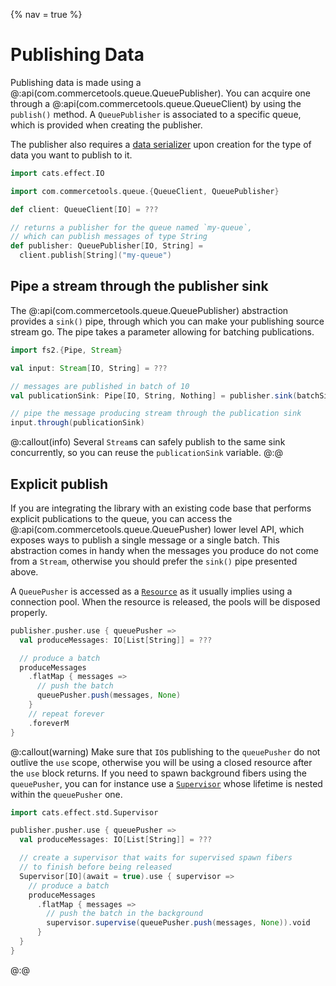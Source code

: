 {% nav = true %}
# Publishing Data

Publishing data is made using a @:api(com.commercetools.queue.QueuePublisher). You can acquire one through a @:api(com.commercetools.queue.QueueClient) by using the `publish()` method. A `QueuePublisher` is associated to a specific queue, which is provided when creating the publisher.

The publisher also requires a [data serializer][doc-serializer] upon creation for the type of data you want to publish to it.

```scala mdoc
import cats.effect.IO

import com.commercetools.queue.{QueueClient, QueuePublisher}

def client: QueueClient[IO] = ???

// returns a publisher for the queue named `my-queue`,
// which can publish messages of type String
def publisher: QueuePublisher[IO, String] =
  client.publish[String]("my-queue")
```

## Pipe a stream through the publisher sink

The @:api(com.commercetools.queue.QueuePublisher) abstraction provides a `sink()` pipe, through which you can make your publishing source stream go.
The pipe takes a parameter allowing for batching publications.

```scala mdoc:compile-only
import fs2.{Pipe, Stream}

val input: Stream[IO, String] = ???

// messages are published in batch of 10
val publicationSink: Pipe[IO, String, Nothing] = publisher.sink(batchSize = 10)

// pipe the message producing stream through the publication sink
input.through(publicationSink)
```

@:callout(info)
Several `Stream`s can safely publish to the same sink concurrently, so you can reuse the `publicationSink` variable.
@:@

## Explicit publish

If you are integrating the library with an existing code base that performs explicit publications to the queue, you can access the @:api(com.commercetools.queue.QueuePusher) lower level API, which exposes ways to publish a single message or a single batch.
This abstraction comes in handy when the messages you produce do not come from a `Stream`, otherwise you should prefer the `sink()` pipe presented above.

A `QueuePusher` is accessed as a [`Resource`][cats-effect-resource] as it usually implies using a connection pool. When the resource is released, the pools will be disposed properly.

```scala mdoc:compile-only
publisher.pusher.use { queuePusher =>
  val produceMessages: IO[List[String]] = ???

  // produce a batch
  produceMessages
    .flatMap { messages =>
      // push the batch
      queuePusher.push(messages, None)
    }
    // repeat forever
    .foreverM
}
```

@:callout(warning)
Make sure that `IO`s publishing to the `queuePusher` do not outlive the `use` scope, otherwise you will be using a closed resource after the `use` block returns.
If you need to spawn background fibers using the `queuePusher`, you can for instance use a [`Supervisor`][cats-effect-supervisor] whose lifetime is nested within the `queuePusher` one.

```scala mdoc:compile-only
import cats.effect.std.Supervisor

publisher.pusher.use { queuePusher =>
  val produceMessages: IO[List[String]] = ???

  // create a supervisor that waits for supervised spawn fibers
  // to finish before being released
  Supervisor[IO](await = true).use { supervisor =>
    // produce a batch
    produceMessages
      .flatMap { messages =>
        // push the batch in the background
        supervisor.supervise(queuePusher.push(messages, None)).void
      }
  }
}
```
@:@

[cats-effect-resource]: https://typelevel.org/cats-effect/docs/std/resource
[cats-effect-supervisor]: https://typelevel.org/cats-effect/docs/std/supervisor
[doc-serializer]: serialization.md#data-serializer
